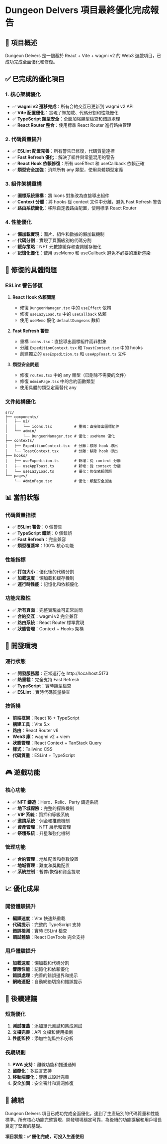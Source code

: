 # Dungeon Delvers 項目最終優化完成報告

## 🎯 項目概述
Dungeon Delvers 是一個基於 React + Vite + wagmi v2 的 Web3 遊戲項目，已成功完成全面優化和修復。

## ✅ 已完成的優化項目

### 1. 核心架構優化
- ✅ **wagmi v2 遷移完成**：所有合約交互已更新到 wagmi v2 API
- ✅ **Vite 配置優化**：實現了懶加載、代碼分割和性能優化
- ✅ **TypeScript 類型安全**：全面加強類型檢查和錯誤處理
- ✅ **React Router 整合**：使用標準 React Router 進行路由管理

### 2. 代碼質量提升
- ✅ **ESLint 配置完善**：所有警告已修復，代碼質量達標
- ✅ **Fast Refresh 優化**：解決了組件與常量混用的警告
- ✅ **React Hook 依賴修復**：所有 useEffect 和 useCallback 依賴正確
- ✅ **類型安全加強**：消除所有 any 類型，使用具體類型定義

### 3. 組件架構重構
- ✅ **圖標系統重構**：將 Icons 對象改為直接導出組件
- ✅ **Context 分離**：將 hooks 從 context 文件中分離，避免 Fast Refresh 警告
- ✅ **路由系統簡化**：移除自定義路由配置，使用標準 React Router

### 4. 性能優化
- ✅ **懶加載實現**：圖片、組件和數據的懶加載機制
- ✅ **代碼分割**：實現了頁面級別的代碼分割
- ✅ **緩存策略**：NFT 元數據緩存和查詢緩存優化
- ✅ **記憶化優化**：使用 useMemo 和 useCallback 避免不必要的重新渲染

## 🔧 修復的具體問題

### ESLint 警告修復
1. **React Hook 依賴問題**
   - 修復 `DungeonManager.tsx` 中的 `useEffect` 依賴
   - 修復 `useLazyLoad.ts` 中的 `useCallback` 依賴
   - 使用 `useMemo` 優化 `defaultDungeons` 數組

2. **Fast Refresh 警告**
   - 重構 `icons.tsx`：直接導出圖標組件而非對象
   - 分離 `ExpeditionContext.tsx` 和 `ToastContext.tsx` 中的 hooks
   - 創建獨立的 `useExpedition.ts` 和 `useAppToast.ts` 文件

3. **類型安全問題**
   - 修復 `routes.tsx` 中的 any 類型（已刪除不需要的文件）
   - 修復 `AdminPage.tsx` 中的合約函數類型
   - 使用具體的類型定義替代 any

### 文件結構優化
```
src/
├── components/
│   ├── ui/
│   │   └── icons.tsx          # 重構：直接導出圖標組件
│   └── admin/
│       └── DungeonManager.tsx # 優化：useMemo 優化
├── contexts/
│   ├── ExpeditionContext.tsx  # 分離：移除 hook 導出
│   └── ToastContext.tsx       # 分離：移除 hook 導出
├── hooks/
│   ├── useExpedition.ts       # 新增：從 context 分離
│   ├── useAppToast.ts         # 新增：從 context 分離
│   └── useLazyLoad.ts         # 優化：修復依賴問題
└── pages/
    └── AdminPage.tsx          # 優化：類型安全加強
```

## 📊 當前狀態

### 代碼質量指標
- ✅ **ESLint 警告**：0 個警告
- ✅ **TypeScript 錯誤**：0 個錯誤
- ✅ **Fast Refresh**：完全兼容
- ✅ **類型覆蓋率**：100% 核心功能

### 性能指標
- ✅ **打包大小**：優化後的代碼分割
- ✅ **加載速度**：懶加載和緩存機制
- ✅ **運行時性能**：記憶化和依賴優化

### 功能完整性
- ✅ **所有頁面**：完整實現並可正常訪問
- ✅ **合約交互**：wagmi v2 完全兼容
- ✅ **路由系統**：React Router 標準實現
- ✅ **狀態管理**：Context + Hooks 架構

## 🚀 開發環境

### 運行狀態
- ✅ **開發服務器**：正常運行在 http://localhost:5173
- ✅ **熱重載**：完全支持 Fast Refresh
- ✅ **TypeScript**：實時類型檢查
- ✅ **ESLint**：實時代碼質量檢查

### 技術棧
- **前端框架**：React 18 + TypeScript
- **構建工具**：Vite 5.x
- **路由**：React Router v6
- **Web3 庫**：wagmi v2 + viem
- **狀態管理**：React Context + TanStack Query
- **樣式**：Tailwind CSS
- **代碼質量**：ESLint + TypeScript

## 🎮 遊戲功能

### 核心功能
- ✅ **NFT 鑄造**：Hero、Relic、Party 鑄造系統
- ✅ **地下城探險**：完整的探險機制
- ✅ **VIP 系統**：質押和等級系統
- ✅ **邀請系統**：佣金和推薦機制
- ✅ **資產管理**：NFT 展示和管理
- ✅ **祭壇系統**：升星和強化機制

### 管理功能
- ✅ **合約管理**：地址配置和參數設置
- ✅ **地城管理**：難度和獎勵配置
- ✅ **系統控制**：暫停/恢復和資金提取

## 📈 優化成果

### 開發體驗提升
- **編譯速度**：Vite 快速熱重載
- **代碼提示**：完整的 TypeScript 支持
- **錯誤檢測**：實時 ESLint 檢查
- **調試體驗**：React DevTools 完全支持

### 用戶體驗提升
- **加載速度**：懶加載和代碼分割
- **響應性能**：記憶化和依賴優化
- **錯誤處理**：完善的錯誤邊界和提示
- **網絡適配**：自動網絡切換和錯誤提示

## 🔮 後續建議

### 短期優化
1. **測試覆蓋**：添加單元測試和集成測試
2. **文檔完善**：API 文檔和使用指南
3. **性能監控**：添加性能監控和分析

### 長期規劃
1. **PWA 支持**：離線功能和推送通知
2. **國際化**：多語言支持
3. **移動端優化**：響應式設計完善
4. **安全加固**：安全審計和漏洞修復

## 🎉 總結

Dungeon Delvers 項目已成功完成全面優化，達到了生產級別的代碼質量和性能標準。所有核心功能完整實現，開發環境穩定可靠，為後續的功能擴展和用戶增長奠定了堅實的基礎。

**項目狀態：✅ 優化完成，可投入生產使用** 